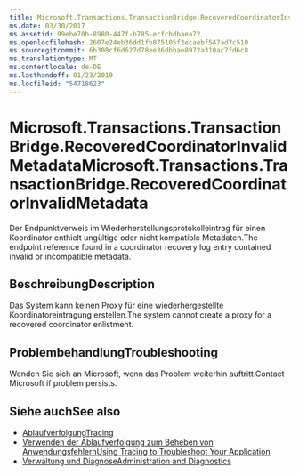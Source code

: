 ```yaml
---
title: Microsoft.Transactions.TransactionBridge.RecoveredCoordinatorInvalidMetadata
ms.date: 03/30/2017
ms.assetid: 99ebe70b-8980-447f-b785-ecfcbdbaea72
ms.openlocfilehash: 2607e24eb36dd1fb875105f2ecaebf547ad7c510
ms.sourcegitcommit: 6b308cf6d627d78ee36dbbae8972a310ac7fd6c8
ms.translationtype: MT
ms.contentlocale: de-DE
ms.lasthandoff: 01/23/2019
ms.locfileid: "54718623"
---
```

# <a name="microsofttransactionstransactionbridgerecoveredcoordinatorinvalidmetadata"></a><span data-ttu-id="afc8d-102">Microsoft.Transactions.TransactionBridge.RecoveredCoordinatorInvalidMetadata</span><span class="sxs-lookup"><span data-stu-id="afc8d-102">Microsoft.Transactions.TransactionBridge.RecoveredCoordinatorInvalidMetadata</span></span>
<span data-ttu-id="afc8d-103">Der Endpunktverweis im Wiederherstellungsprotokolleintrag für einen Koordinator enthielt ungültige oder nicht kompatible Metadaten.</span><span class="sxs-lookup"><span data-stu-id="afc8d-103">The endpoint reference found in a coordinator recovery log entry contained invalid or incompatible metadata.</span></span>  
  
## <a name="description"></a><span data-ttu-id="afc8d-104">Beschreibung</span><span class="sxs-lookup"><span data-stu-id="afc8d-104">Description</span></span>  
 <span data-ttu-id="afc8d-105">Das System kann keinen Proxy für eine wiederhergestellte Koordinatoreintragung erstellen.</span><span class="sxs-lookup"><span data-stu-id="afc8d-105">The system cannot create a proxy for a recovered coordinator enlistment.</span></span>  
  
## <a name="troubleshooting"></a><span data-ttu-id="afc8d-106">Problembehandlung</span><span class="sxs-lookup"><span data-stu-id="afc8d-106">Troubleshooting</span></span>  
 <span data-ttu-id="afc8d-107">Wenden Sie sich an Microsoft, wenn das Problem weiterhin auftritt.</span><span class="sxs-lookup"><span data-stu-id="afc8d-107">Contact Microsoft if problem persists.</span></span>  
  
## <a name="see-also"></a><span data-ttu-id="afc8d-108">Siehe auch</span><span class="sxs-lookup"><span data-stu-id="afc8d-108">See also</span></span>
- [<span data-ttu-id="afc8d-109">Ablaufverfolgung</span><span class="sxs-lookup"><span data-stu-id="afc8d-109">Tracing</span></span>](../../../../../docs/framework/wcf/diagnostics/tracing/index.md)
- [<span data-ttu-id="afc8d-110">Verwenden der Ablaufverfolgung zum Beheben von Anwendungsfehlern</span><span class="sxs-lookup"><span data-stu-id="afc8d-110">Using Tracing to Troubleshoot Your Application</span></span>](../../../../../docs/framework/wcf/diagnostics/tracing/using-tracing-to-troubleshoot-your-application.md)
- [<span data-ttu-id="afc8d-111">Verwaltung und Diagnose</span><span class="sxs-lookup"><span data-stu-id="afc8d-111">Administration and Diagnostics</span></span>](../../../../../docs/framework/wcf/diagnostics/index.md)
